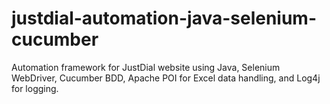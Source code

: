 # justdial-automation-java-selenium-cucumber
Automation framework for JustDial website using Java, Selenium WebDriver, Cucumber BDD, Apache POI for Excel data handling, and Log4j for logging.
